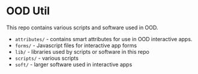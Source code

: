 # OOD Util

This repo contains various scripts and software used in OOD.

- `attributes/` - contains smart attributes for use in OOD interactive apps.
- `forms/` - Javascript files for interactive app forms
- `lib/` - libraries used by scripts or software in this repo
- `scripts/` - various scripts
- `soft/` - larger software used in interactive apps
